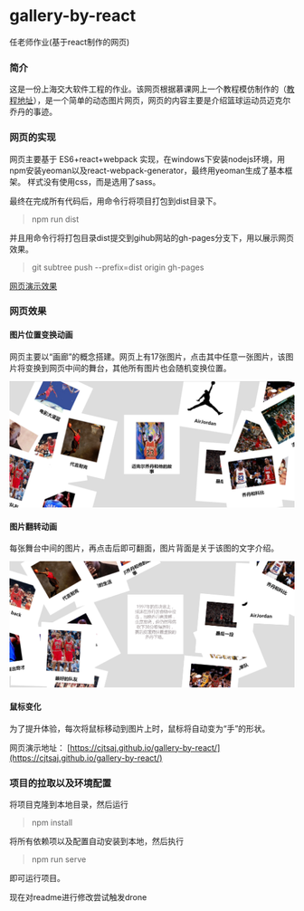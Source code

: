 # gallery-by-react
任老师作业(基于react制作的网页)

### 简介
这是一份上海交大软件工程的作业。该网页根据慕课网上一个教程模仿制作的（[教程地址](http://www.imooc.com/learn/507)），是一个简单的动态图片网页，网页的内容主要是介绍篮球运动员迈克尔乔丹的事迹。

### 网页的实现
网页主要基于 ES6+react+webpack 实现，在windows下安装nodejs环境，用npm安装yeoman以及react-webpack-generator，最终用yeoman生成了基本框架。
样式没有使用css，而是选用了sass。

最终在完成所有代码后，用命令行将项目打包到dist目录下。
>npm run dist

并且用命令行将打包目录dist提交到gihub网站的gh-pages分支下，用以展示网页效果。
>git subtree push --prefix=dist origin gh-pages

[网页演示效果](https://cjtsaj.github.io/gallery-by-react/)

### 网页效果
#### 图片位置变换动画
网页主要以“画廊”的概念搭建。网页上有17张图片，点击其中任意一张图片，该图片将变换到网页中间的舞台，其他所有图片也会随机变换位置。

![](https://github.com/CJTSAJ/gallery-by-react1/blob/master/%E6%BC%94%E7%A4%BA1.png?raw=true)
#### 图片翻转动画
每张舞台中间的图片，再点击后即可翻面，图片背面是关于该图的文字介绍。

![](https://github.com/CJTSAJ/gallery-by-react1/blob/master/%E6%BC%94%E7%A4%BA2.png?raw=true)
#### 鼠标变化
为了提升体验，每次将鼠标移动到图片上时，鼠标将自动变为“手”的形状。

网页演示地址：
[https://cjtsaj.github.io/gallery-by-react/](https://cjtsaj.github.io/gallery-by-react/)

### 项目的拉取以及环境配置
将项目克隆到本地目录，然后运行
>npm install

将所有依赖项以及配置自动安装到本地，然后执行
>npm run serve

即可运行项目。

现在对readme进行修改尝试触发drone